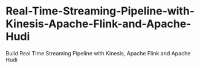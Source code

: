 # Real-Time-Streaming-Pipeline-with-Kinesis-Apache-Flink-and-Apache-Hudi
Build Real Time Streaming Pipeline with Kinesis, Apache Flink and Apache Hudi
